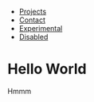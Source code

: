 <html>
<head>
	<meta charset="utf-8">
	<meta name="viewport" content="width=device-width, initial-scale=1">
	<title>
		Homepage
	</title>
	<link rel="stylesheet" href="https://maxcdn.bootstrapcdn.com/bootstrap/4.4.1/css/bootstrap.min.css">
	<script src="https://ajax.googleapis.com/ajax/libs/jquery/3.5.1/jquery.min.js"></script>
 	<script src="https://cdnjs.cloudflare.com/ajax/libs/popper.js/1.16.0/umd/popper.min.js"></script>
  	<script src="https://maxcdn.bootstrapcdn.com/bootstrap/4.4.1/js/bootstrap.min.js"></script>
</head>
<body>
	<nav>
        <ul class="nav">
  			<li class="nav-item">
    			<a class="nav-link" href="#">Projects</a>
  			</li>
  			<li class="nav-item">
   				 <a class="nav-link" href="#">Contact</a>
  			</li>
 			<li class="nav-item">
    			<a class="nav-link" href="\experimental">Experimental</a>
  			</li>
  			<li class="nav-item">
    			<a class="nav-link disabled" href="#">Disabled</a>
 			</li>
		</ul>
    </nav>

<h1>Hello World</h1>
<p>Hmmm</p>
</body>
</html>
